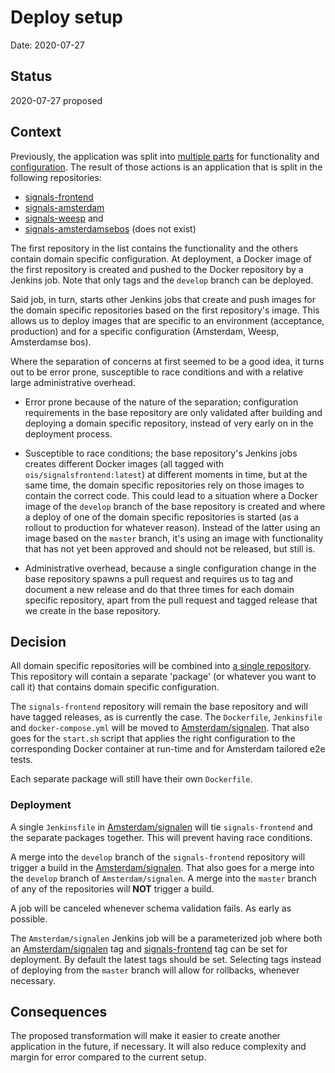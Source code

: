 # Deploy setup

Date: 2020-07-27

## Status

2020-07-27 proposed

## Context

Previously, the application was split into [multiple parts](./0004-multi-tenant-architecture.md) for functionality and [configuration](./0003-application-configuration-setup.md). The result of those actions is an application that is split in the following repositories:

- [signals-frontend](https://github.com/Amsterdam/signals-frontend)
- [signals-amsterdam](https://github.com/Amsterdam/signals-amsterdam)
- [signals-weesp](https://github.com/Amsterdam/signals-weesp) and
- [signals-amsterdamsebos](https://github.com/Amsterdam/signals-amsterdamsebos) (does not exist)

The first repository in the list contains the functionality and the others contain domain specific configuration. At deployment, a Docker image of the first repository is created and pushed to the Docker repository by a Jenkins job. Note that only tags and the `develop` branch can be deployed.

Said job, in turn, starts other Jenkins jobs that create and push images for the domain specific repositories based on the first repository's image. This allows us to deploy images that are specific to an environment (acceptance, production) and for a specific configuration (Amsterdam, Weesp, Amsterdamse bos).

Where the separation of concerns at first seemed to be a good idea, it turns out to be error prone, susceptible to race conditions and with a relative large administrative overhead.

- Error prone because of the nature of the separation; configuration requirements in the base repository are only validated after building and deploying a domain specific repository, instead of very early on in the deployment process.

- Susceptible to race conditions; the base repository's Jenkins jobs creates different Docker images (all tagged with `ois/signalsfrontend:latest`) at different moments in time, but at the same time, the domain specific repositories rely on those images to contain the correct code. This could lead to a situation where a Docker image of the `develop` branch of the base repository is created and where a deploy of one of the domain specific repositories is started (as a rollout to production for whatever reason). Instead of the latter using an image based on the `master` branch, it's using an image with functionality that has not yet been approved and should not be released, but still is.

- Administrative overhead, because a single configuration change in the base repository spawns a pull request and requires us to tag and document a new release and do that three times for each domain specific repository, apart from the pull request and tagged release that we create in the base repository.

## Decision

All domain specific repositories will be combined into [a single repository](https://github.com/Amsterdam/signalen). This repository will contain a separate 'package' (or whatever you want to call it) that contains domain specific configuration.

The `signals-frontend` repository will remain the base repository and will have tagged releases, as is currently the case. The `Dockerfile`, `Jenkinsfile` and `docker-compose.yml` will be moved to [Amsterdam/signalen](https://github.com/Amsterdam/signalen). That also goes for the `start.sh` script that applies the right configuration to the corresponding Docker container at run-time and for Amsterdam tailored e2e tests.

Each separate package will still have their own `Dockerfile`.

### Deployment

A single `Jenkinsfile` in [Amsterdam/signalen](https://github.com/Amsterdam/signalen) will tie `signals-frontend` and the separate packages together. This will prevent having race conditions.

A merge into the `develop` branch of the `signals-frontend` repository will trigger a build in the [Amsterdam/signalen](https://github.com/Amsterdam/signalen). That also goes for a merge into the `develop` branch of `Amsterdam/signalen`. A merge into the `master` branch of any of the repositories will __NOT__ trigger a build.

A job will be canceled whenever schema validation fails. As early as possible.

The `Amsterdam/signalen` Jenkins job will be a parameterized job where both an [Amsterdam/signalen](https://github.com/Amsterdam/signalen) tag and [signals-frontend](https://github.com/Amsterdam/signals-frontend) tag can be set for deployment. By default the latest tags should be set. Selecting tags instead of deploying from the `master` branch will allow for rollbacks, whenever necessary.

## Consequences

The proposed transformation will make it easier to create another application in the future, if necessary. It will also reduce complexity and margin for error compared to the current setup.
